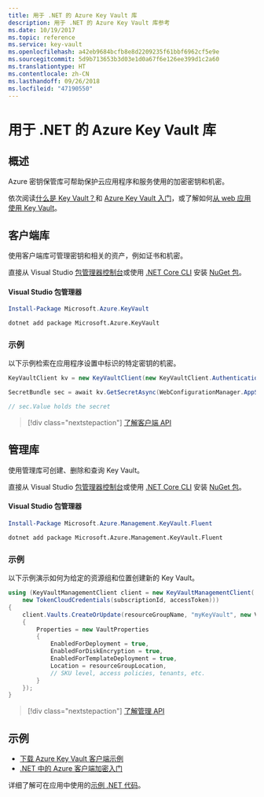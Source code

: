 ```yaml
---
title: 用于 .NET 的 Azure Key Vault 库
description: 用于 .NET 的 Azure Key Vault 库参考
ms.date: 10/19/2017
ms.topic: reference
ms.service: key-vault
ms.openlocfilehash: a42eb9684bcfb8e8d2209235f61bbf6962cf5e9e
ms.sourcegitcommit: 5d9b713653b3d03e1d0a67f6e126ee399d1c2a60
ms.translationtype: HT
ms.contentlocale: zh-CN
ms.lasthandoff: 09/26/2018
ms.locfileid: "47190550"
---
```

# <a name="azure-key-vault-libraries-for-net"></a>用于 .NET 的 Azure Key Vault 库

## <a name="overview"></a>概述

Azure 密钥保管库可帮助保护云应用程序和服务使用的加密密钥和机密。

依次阅读[什么是 Key Vault？](/azure/key-vault/key-vault-whatis)和 [Azure Key Vault 入门](/azure/key-vault/key-vault-get-started)，或了解如何[从 web 应用使用 Key Vault](/azure/key-vault/key-vault-use-from-web-application)。

## <a name="client-library"></a>客户端库

使用客户端库可管理密钥和相关的资产，例如证书和机密。

直接从 Visual Studio [包管理器控制台][PackageManager]或使用 [.NET Core CLI][DotNetCLI] 安装 [NuGet 包](https://www.nuget.org/packages/Microsoft.Azure.KeyVault)。

#### <a name="visual-studio-package-manager"></a>Visual Studio 包管理器

```powershell
Install-Package Microsoft.Azure.KeyVault
```

```bash
dotnet add package Microsoft.Azure.KeyVault
```

### <a name="example"></a>示例

以下示例检索在应用程序设置中标识的特定密钥的机密。

```csharp
KeyVaultClient kv = new KeyVaultClient(new KeyVaultClient.AuthenticationCallback(securityToken));

SecretBundle sec = await kv.GetSecretAsync(WebConfigurationManager.AppSettings["SecretUri"]);

// sec.Value holds the secret
```

> [!div class="nextstepaction"]
> [了解客户端 API](/dotnet/api/overview/azure/keyvault/client)

## <a name="management-library"></a>管理库

使用管理库可创建、删除和查询 Key Vault。

直接从 Visual Studio [包管理器控制台][PackageManager]或使用 [.NET Core CLI][DotNetCLI] 安装 [NuGet 包](https://www.nuget.org/packages/Microsoft.Azure.Management.KeyVault.Fluent)。

#### <a name="visual-studio-package-manager"></a>Visual Studio 包管理器

```powershell
Install-Package Microsoft.Azure.Management.KeyVault.Fluent
```

```bash
dotnet add package Microsoft.Azure.Management.KeyVault.Fluent
```

### <a name="example"></a>示例

以下示例演示如何为给定的资源组和位置创建新的 Key Vault。

```csharp
using (KeyVaultManagementClient client = new KeyVaultManagementClient(
    new TokenCloudCredentials(subscriptionId, accessToken)))
{
    client.Vaults.CreateOrUpdate(resourceGroupName, "myKeyVault", new VaultCreateOrUpdateParameters
    {
        Properties = new VaultProperties
        {
            EnabledForDeployment = true,
            EnabledForDiskEncryption = true,
            EnabledForTemplateDeployment = true,
            Location = resourceGroupLocation,
            // SKU level, access policies, tenants, etc.
        }
    });
}
```

> [!div class="nextstepaction"]
> [了解管理 API](/dotnet/api/overview/azure/keyvault/management)

## <a name="samples"></a>示例

* [下载 Azure Key Vault 客户端示例](https://www.microsoft.com/download/details.aspx?id=45343)
* [.NET 中的 Azure 客户端加密入门](https://azure.microsoft.com/resources/samples/storage-dotnet-client-side-encryption/)


详细了解可在应用中使用的[示例 .NET 代码](https://azure.microsoft.com/resources/samples/?platform=dotnet)。

[PackageManager]: https://docs.microsoft.com/nuget/tools/package-manager-console
[DotNetCLI]: https://docs.microsoft.com/dotnet/core/tools/dotnet-add-package
